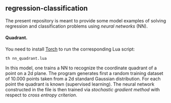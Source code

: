 ## regression-classification

The present repository is meant to provide some model examples of solving regression and classification problems using *neural networks* (NN).

#### Quadrant.

You need to install [Torch](http://torch.ch/)
to run the corresponding Lua script:

```
th nn_quadrant.lua
```

In this model, one trains a NN to recognize the coordinate quadrant of a point on a 2d plane.
The program generates first a random training dataset of 10.000 points taken from a 2d standard Gaussian distribution.
For each point the quadrant is known (supervised learning). 
The neural network constructed in the file is then trained via *stochastic gradient method* with respect to *cross entropy criterion*.

